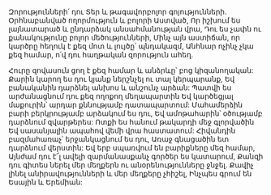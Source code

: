 Զորությունների՛ դու Տեր և թագավորբոլոր գոյությունների.
Օրհնաբանված ողորմություն և բոլորի Աստված,
Որ իշխում ես լայնատարած և ընդարձակ անսահմանության վրա,
Դու ես չափն ու քանակությունը բոլոր մեծությունների,
Մինչ այն աստիճան, որ կարծրը հեղուկ է քեզ մոտ և լույծը՝ պնդակազմ,
Անհնար ոչինչ չկա քեզ համար, ո՛վ դու 
հաղթական զորություն ահեղ.

Հուրը զովասուն ցող է քեզ համար և անձրևը՝ բոց կիզանողական:
Քարին կարող ես դու կյանք ներշնչել ու տալ կերպարանք,
Եվ բանականին դարձնել անխոս և անշունչ արձան:
Պատվի ես արժանացնում դու քեզ ողոքող մեղապարտին
Եվ կարծեցյալ մաքուրին՝ արդար քննությամբ դատապարտում:
Մահամերձին բարի բերկրությամբ արձակում ես դու,
Եվ ամոթահարին՝ օծությամբ դարձնում զվարթերես:
Ոտքի ես հանում թակարդի մեջ գլորվածին
Եվ սասանյալին ապահով վեմի վրա հաստատում:
Հիվանդին բազմահառաչ՝ երջանկացնում ես դու,
Առաջ գնացածին ետ դարձնում վերստին:
Եվ երբ սպառվում են բարիքները մեզ համար,
Այնժամ դու է՜լ ավելի զարմանասքանչ գործեր ես կատարում,
Քանզի դու գիտես ներել մեր մեղքերն ու անօրենությունները ջնջել.
Քավիչ լինել անիրավությունների և մեր մեղքերը չհիշել,
Ինչպես գրում են Եսային և Երեմիան: